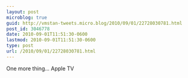 ```yaml
---
layout: post
microblog: true
guid: http://vmstan-tweets.micro.blog/2010/09/01/22728030781.html
post_id: 3046778
date: 2010-09-01T11:51:30-0600
lastmod: 2010-09-01T11:51:30-0600
type: post
url: /2010/09/01/22728030781.html
---
```

One more thing... Apple TV
